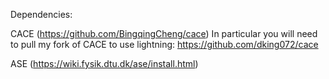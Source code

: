 Dependencies:

CACE (https://github.com/BingqingCheng/cace)
In particular you will need to pull my fork of CACE to use lightning:
https://github.com/dking072/cace

ASE (https://wiki.fysik.dtu.dk/ase/install.html)
